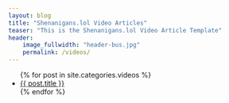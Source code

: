 ```yaml
---
layout: blog
title: "Shenanigans.lol Video Articles"
teaser: "This is the Shenanigans.lol Video Article Template"
header:
    image_fullwidth: "header-bus.jpg"
    permalink: /videos/
---
```

<ul>
    {% for post in site.categories.videos %}
    <li><a href="{{ site.url }}{{ post.url }}">{{ post.title }}</a></li>
    {% endfor %}
</ul>
